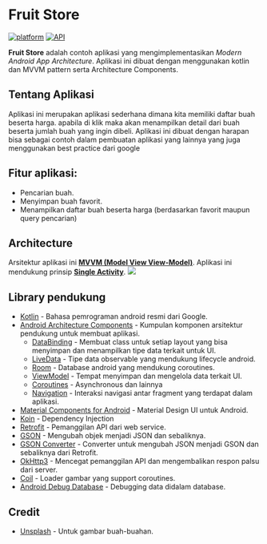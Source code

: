 # Fruit Store

[![platform](https://img.shields.io/badge/platform-Android-yellow.svg?style=flat-square)](https://www.android.com)
[![API](https://img.shields.io/badge/API-21%2B-green?style=flat-square)](https://android-arsenal.com/api?level=21)

**Fruit Store** adalah contoh aplikasi yang mengimplementasikan *Modern Android App Architecture*. Aplikasi ini dibuat dengan menggunakan kotlin dan MVVM pattern serta Architecture Components. 

## Tentang Aplikasi
Aplikasi ini merupakan aplikasi sederhana dimana kita memiliki daftar buah beserta harga. apabila di klik maka akan menampilkan detail dari buah beserta jumlah buah yang ingin dibeli. Aplikasi ini dibuat dengan harapan bisa sebagai contoh dalam pembuatan aplikasi yang lainnya yang juga menggunakan best practice dari google

## Fitur aplikasi:
- Pencarian buah.
- Menyimpan buah favorit.
- Menampilkan daftar buah beserta harga (berdasarkan favorit maupun query pencarian)

## Architecture
Arsitektur aplikasi ini [**MVVM (Model View View-Model)**](https://developer.android.com/jetpack/docs/guide#recommended-app-arch).
Aplikasi ini mendukung prinsip [**Single Activity**](https://www.youtube.com/watch?v=2k8x8V77CrU).
![](https://developer.android.com/topic/libraries/architecture/images/final-architecture.png)

## Library pendukung
- [Kotlin](https://kotlinlang.org/) - Bahasa pemrograman android resmi dari Google.
- [Android Architecture Components](https://developer.android.com/topic/libraries/architecture) - Kumpulan komponen arsitektur pendukung untuk membuat aplikasi.
  - [DataBinding](https://developer.android.com/topic/libraries/data-binding) - Membuat class untuk setiap layout yang bisa menyimpan dan menampilkan tipe data terkait untuk UI.
  - [LiveData](https://developer.android.com/topic/libraries/architecture/livedata) - Tipe data observable yang mendukung lifecycle android.
  - [Room](https://developer.android.com/topic/libraries/architecture/room) - Database android yang mendukung coroutines. 
  - [ViewModel](https://developer.android.com/topic/libraries/architecture/viewmodel) - Tempat menyimpan dan mengelola data terkait UI. 
  - [Coroutines](https://developer.android.com/topic/libraries/architecture/coroutines) - Asynchronous dan lainnya
  - [Navigation](https://developer.android.com/guide/navigation) - Interaksi navigasi antar fragment yang terdapat dalam aplikasi. 
- [Material Components for Android](https://material.io/develop/android/) - Material Design UI untuk Android.
- [Koin](https://insert-koin.io) - Dependency Injection
- [Retrofit](https://square.github.io/retrofit/) - Pemanggilan API dari web service.
- [GSON](https://github.com/google/gson) - Mengubah objek menjadi JSON dan sebaliknya.
- [GSON Converter](https://github.com/square/retrofit/tree/master/retrofit-converters/gson) - Converter untuk mengubah JSON menjadi GSON dan sebaliknya dari Retrofit.
- [OkHttp3](https://square.github.io/okhttp/) -  Mencegat pemanggilan API dan mengembalikan respon palsu dari server.
- [Coil](https://coil-kt.github.io/coil/) - Loader gambar yang support coroutines.
- [Android Debug Database](https://github.com/amitshekhariitbhu/Android-Debug-Database) - Debugging data didalam database.

## Credit
- [Unsplash](https://unsplash.com/) - Untuk gambar buah-buahan.
